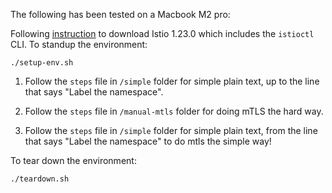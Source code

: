 The following has been tested on a Macbook M2 pro:

Following [instruction](https://istio.io/latest/docs/setup/getting-started/#download) to download Istio 1.23.0 which includes the `istioctl` CLI.
To standup the environment:

```
./setup-env.sh
```

1. Follow the `steps` file in `/simple` folder for simple plain text, up to the line that says "Label the namespace".

2. Follow the `steps` file in `/manual-mtls` folder for doing mTLS the hard way.

3. Follow the `steps` file in `/simple` folder for simple plain text, from the line that says "Label the namespace" to do mtls the simple way!
   
To tear down the environment:

```
./teardown.sh
```
